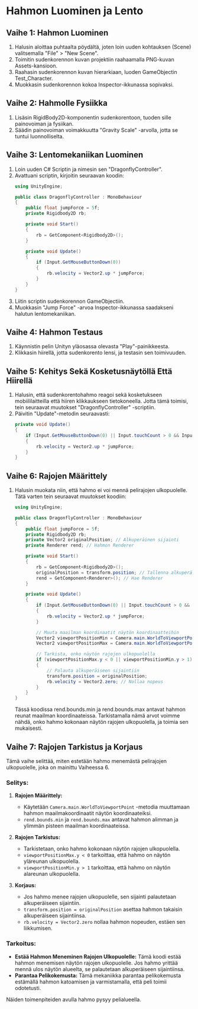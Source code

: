 # Hahmon Luominen ja Lento

## Vaihe 1: Hahmon Luominen

1. Halusin aloittaa puhtaalta pöydältä, joten loin uuden kohtauksen (Scene) valitsemalla "File" > "New Scene".
2. Toimitin sudenkorennon kuvan projektiin raahaamalla PNG-kuvan Assets-kansioon.
3. Raahasin sudenkorennon kuvan hierarkiaan, luoden GameObjectin Test_Character.
4. Muokkasin sudenkorennon kokoa Inspector-ikkunassa sopivaksi.

## Vaihe 2: Hahmolle Fysiikka

1. Lisäsin RigidBody2D-komponentin sudenkorentoon, tuoden sille painovoiman ja fysiikan.
2. Säädin painovoiman voimakkuutta "Gravity Scale" -arvolla, jotta se tuntui luonnolliselta.

## Vaihe 3: Lentomekaniikan Luominen

1. Loin uuden C# Scriptin ja nimesin sen "DragonflyController".
2. Avattuani scriptin, kirjoitin seuraavan koodin:
   ```csharp
   using UnityEngine;

   public class DragonflyController : MonoBehaviour
   {
       public float jumpForce = 5f;
       private Rigidbody2D rb;

       private void Start()
       {
           rb = GetComponent<Rigidbody2D>();
       }

       private void Update()
       {
           if (Input.GetMouseButtonDown(0))
           {
               rb.velocity = Vector2.up * jumpForce;
           }
       }
   }
   ```
3. Liitin scriptin sudenkorennon GameObjectiin.
4. Muokkasin "Jump Force" -arvoa Inspector-ikkunassa saadakseni halutun lentomekaniikan.

## Vaihe 4: Hahmon Testaus

1. Käynnistin pelin Unityn yläosassa olevasta "Play"-painikkeesta.
2. Klikkasin hiirellä, jotta sudenkorento lensi, ja testasin sen toimivuuden.

## Vaihe 5: Kehitys Sekä Kosketusnäytöllä Että Hiirellä

1. Halusin, että sudenkorentohahmo reagoi sekä kosketukseen mobiililaitteilla että hiiren klikkaukseen tietokoneella. Jotta tämä toimisi, tein seuraavat muutokset "DragonflyController" -scriptiin.
2. Päivitin "Update"-metodin seuraavasti:
   ```csharp
   private void Update()
   {
       if (Input.GetMouseButtonDown(0) || Input.touchCount > 0 && Input.GetTouch(0).phase == TouchPhase.Began)
       {
           rb.velocity = Vector2.up * jumpForce;
       }
   }
   ```

## Vaihe 6: Rajojen Määrittely

1. Halusin muokata niin, että hahmo ei voi mennä pelirajojen ulkopuolelle. Tätä varten tein seuraavat muutokset koodiin:
   ```csharp
   using UnityEngine;

   public class DragonflyController : MonoBehaviour
   {
       public float jumpForce = 5f;
       private Rigidbody2D rb;
       private Vector2 originalPosition; // Alkuperäinen sijainti
       private Renderer rend; // Hahmon Renderer

       private void Start()
       {
           rb = GetComponent<Rigidbody2D>();
           originalPosition = transform.position; // Tallenna alkuperäinen sijainti
           rend = GetComponent<Renderer>(); // Hae Renderer
       }

       private void Update()
       {
           if (Input.GetMouseButtonDown(0) || Input.touchCount > 0 && Input.GetTouch(0).phase == TouchPhase.Began)
           {
               rb.velocity = Vector2.up * jumpForce;
           }

           // Muuta maailman koordinaatit näytön koordinaatteihin
           Vector2 viewportPositionMin = Camera.main.WorldToViewportPoint(rend.bounds.min);
           Vector2 viewportPositionMax = Camera.main.WorldToViewportPoint(rend.bounds.max);

           // Tarkista, onko näytön rajojen ulkopuolella
           if (viewportPositionMax.y < 0 || viewportPositionMin.y > 1)
           {
               // Palauta alkuperäiseen sijaintiin
               transform.position = originalPosition;
               rb.velocity = Vector2.zero; // Nollaa nopeus
           }
       }
   }
   ```
   Tässä koodissa rend.bounds.min ja rend.bounds.max antavat hahmon reunat maailman koordinaateissa. Tarkistamalla nämä arvot voimme nähdä, onko hahmo kokonaan näytön rajojen ulkopuolella, ja toimia sen mukaisesti.
## Vaihe 7: Rajojen Tarkistus ja Korjaus

Tämä vaihe selittää, miten estetään hahmo menemästä pelirajojen ulkopuolelle, joka on mainittu Vaiheessa 6.

### Selitys:

1. **Rajojen Määrittely:**
   - Käytetään `Camera.main.WorldToViewportPoint` -metodia muuttamaan hahmon maailmakoordinaatit näytön koordinaateiksi.
   - `rend.bounds.min` ja `rend.bounds.max` antavat hahmon alimman ja ylimmän pisteen maailman koordinaateissa.
   
2. **Rajojen Tarkistus:**
   - Tarkistetaan, onko hahmo kokonaan näytön rajojen ulkopuolella.
   - `viewportPositionMax.y < 0` tarkoittaa, että hahmo on näytön yläreunan ulkopuolella.
   - `viewportPositionMin.y > 1` tarkoittaa, että hahmo on näytön alareunan ulkopuolella.
   
3. **Korjaus:**
   - Jos hahmo menee rajojen ulkopuolelle, sen sijainti palautetaan alkuperäiseen sijaintiin.
   - `transform.position = originalPosition` asettaa hahmon takaisin alkuperäiseen sijaintiinsa.
   - `rb.velocity = Vector2.zero` nollaa hahmon nopeuden, estäen sen liikkumisen.
   
### Tarkoitus:

- **Estää Hahmon Meneminen Rajojen Ulkopuolelle:** Tämä koodi estää hahmon menemisen näytön rajojen ulkopuolelle. Jos hahmo yrittää mennä ulos näytön alueelta, se palautetaan alkuperäiseen sijaintiinsa.
- **Parantaa Pelikokemusta:** Tämä mekaniikka parantaa pelikokemusta estämällä hahmon katoamisen ja varmistamalla, että peli toimii odotetusti.
  
Näiden toimenpiteiden avulla hahmo pysyy pelialueella.